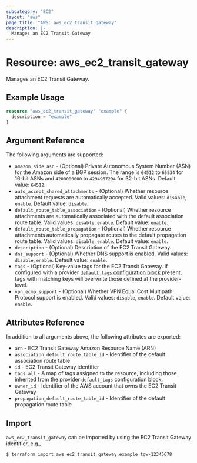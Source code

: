 ```yaml
---
subcategory: "EC2"
layout: "aws"
page_title: "AWS: aws_ec2_transit_gateway"
description: |-
  Manages an EC2 Transit Gateway
---
```


# Resource: aws_ec2_transit_gateway

Manages an EC2 Transit Gateway.

## Example Usage

```terraform
resource "aws_ec2_transit_gateway" "example" {
  description = "example"
}
```

## Argument Reference

The following arguments are supported:

* `amazon_side_asn` - (Optional) Private Autonomous System Number (ASN) for the Amazon side of a BGP session. The range is `64512` to `65534` for 16-bit ASNs and `4200000000` to `4294967294` for 32-bit ASNs. Default value: `64512`.
* `auto_accept_shared_attachments` - (Optional) Whether resource attachment requests are automatically accepted. Valid values: `disable`, `enable`. Default value: `disable`.
* `default_route_table_association` - (Optional) Whether resource attachments are automatically associated with the default association route table. Valid values: `disable`, `enable`. Default value: `enable`.
* `default_route_table_propagation` - (Optional) Whether resource attachments automatically propagate routes to the default propagation route table. Valid values: `disable`, `enable`. Default value: `enable`.
* `description` - (Optional) Description of the EC2 Transit Gateway.
* `dns_support` - (Optional) Whether DNS support is enabled. Valid values: `disable`, `enable`. Default value: `enable`.
* `tags` - (Optional) Key-value tags for the EC2 Transit Gateway. If configured with a provider [`default_tags` configuration block](https://www.terraform.io/docs/providers/aws/index.html#default_tags-configuration-block) present, tags with matching keys will overwrite those defined at the provider-level.
* `vpn_ecmp_support` - (Optional) Whether VPN Equal Cost Multipath Protocol support is enabled. Valid values: `disable`, `enable`. Default value: `enable`.

## Attributes Reference

In addition to all arguments above, the following attributes are exported:

* `arn` - EC2 Transit Gateway Amazon Resource Name (ARN)
* `association_default_route_table_id` - Identifier of the default association route table
* `id` - EC2 Transit Gateway identifier
* `tags_all` - A map of tags assigned to the resource, including those inherited from the provider `default_tags` configuration block.
* `owner_id` - Identifier of the AWS account that owns the EC2 Transit Gateway
* `propagation_default_route_table_id` - Identifier of the default propagation route table

## Import

`aws_ec2_transit_gateway` can be imported by using the EC2 Transit Gateway identifier, e.g.,

```
$ terraform import aws_ec2_transit_gateway.example tgw-12345678
```
